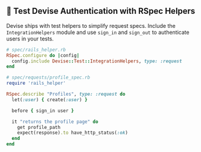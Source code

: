 ## 🧪 Test Devise Authentication with RSpec Helpers

Devise ships with test helpers to simplify request specs. Include the `IntegrationHelpers` module and use `sign_in` and `sign_out` to authenticate users in your tests.

```ruby
# spec/rails_helper.rb
RSpec.configure do |config|
  config.include Devise::Test::IntegrationHelpers, type: :request
end

# spec/requests/profile_spec.rb
require 'rails_helper'

RSpec.describe "Profiles", type: :request do
  let(:user) { create(:user) }

  before { sign_in user }

  it "returns the profile page" do
    get profile_path
    expect(response).to have_http_status(:ok)
  end
end
```